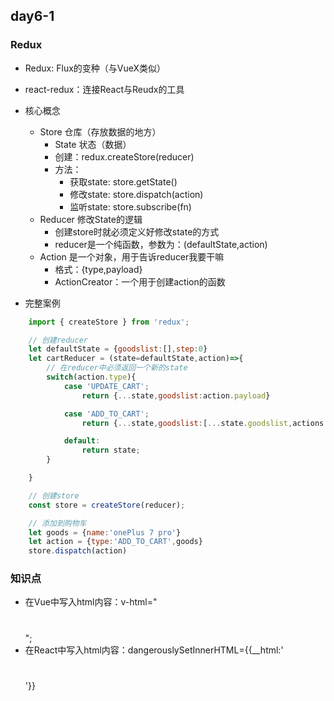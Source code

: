 ## day6-1

### Redux
* Redux: Flux的变种（与VueX类似）
* react-redux：连接React与Reudx的工具

* 核心概念
    * Store 仓库（存放数据的地方）
        * State 状态（数据）
        * 创建：redux.createStore(reducer)
        * 方法：
            * 获取state: store.getState()
            * 修改state: store.dispatch(action)
            * 监听state: store.subscribe(fn)
    * Reducer 修改State的逻辑
        * 创建store时就必须定义好修改state的方式
        * reducer是一个纯函数，参数为：(defaultState,action)
    * Action 是一个对象，用于告诉reducer我要干嘛
        * 格式：{type,payload}
        * ActionCreator：一个用于创建action的函数


* 完整案例
```js
    import { createStore } from 'redux';

    // 创建reducer
    let defaultState = {goodslist:[],step:0}
    let cartReducer = (state=defaultState,action)=>{
        // 在reducer中必须返回一个新的state
        switch(action.type){
            case 'UPDATE_CART';
                return {...state,goodslist:action.payload}

            case 'ADD_TO_CART';
                return {...state,goodslist:[...state.goodslist,actions.goods]}

            default:
                return state;
        }

    }

    // 创建store
    const store = createStore(reducer);

    // 添加到购物车
    let goods = {name:'onePlus 7 pro'}
    let action = {type:'ADD_TO_CART',goods}
    store.dispatch(action)

```

### 知识点
* 在Vue中写入html内容：v-html="<h1></h1>";
* 在React中写入html内容：dangerouslySetInnerHTML={{__html:'<h1></h1>'}}
